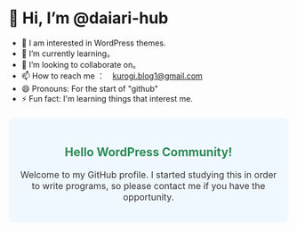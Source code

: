 # 👋 Hi, I’m @daiari-hub
- 👀 I am interested in WordPress themes.
- 🌱 I’m currently learning。
- 💞️ I’m looking to collaborate on。
- 📫 How to reach me ：　kurogi.blog1@gmail.com
- 😄 Pronouns: For the start of "github"
- ⚡ Fun fact: I'm learning things that interest me.
<!-- HTMLとCSSの導入 -->
<div style="background-color: #f0f8ff; padding: 20px; border-radius: 10px; margin-top: 20px;">
    <h2 style="color: #2e8b57; text-align: center;">Hello WordPress Community!</h2>
    <p style="font-size: 16px; color: #333333; text-align: center;">
        Welcome to my GitHub profile. I started studying this in order to write programs, so please contact me if you have the opportunity.    </p>
</div>

<!---
daiari-hub/daiari-hub is a ✨ special ✨ repository because its `README.md` (this file) appears on your GitHub profile.
You can click the Preview link to take a look at your changes.
--->
